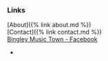### Links

[About]({% link about.md %})<br/>
[Contact]({% link contact.md %})<br/>
[Bingley Music Town - Facebook](https://facebook.com/bingleymusictown)

<div class="icons">
    <ul>
        <!--<li><a href="https://twitter.com/bingleymusictown" title="Find us on Twitter"><i class="fa fa-twitter"></i></a></li>-->
        <li><a href="https://facebook.com/bingleymusictown" title="Find us on Facebook"><i class="fa fa-facebook"></i></a></li>
    </ul>
</div>
 